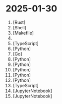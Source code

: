 # 2025-01-30

1. [](https://github.comundefined "an open-source, extensible AI agent that goes beyond code suggestions - install, execute, edit, and test with any LLM") [Rust]
2. [](https://github.comundefined "Qwen2.5 is the large language model series developed by Qwen team, Alibaba Cloud.") [Shell]
3. [](https://github.comundefined "DeepSeek LLM: Let there be answers") [Makefile]
4. [](https://github.comundefined "DeepSeek-Coder-V2: Breaking the Barrier of Closed-Source Models in Code Intelligence") 
5. [](https://github.comundefined "Use your locally running AI models to assist you in your web browsing") [TypeScript]
6. [](https://github.comundefined "DeepSeek Coder: Let the Code Write Itself") [Python]
7. [](https://github.comundefined "Get up and running with Llama 3.3, DeepSeek-R1, Phi-4, Gemma 2, and other large language models.") [Go]
8. [](https://github.comundefined "Janus-Series: Unified Multimodal Understanding and Generation Models") [Python]
9. [](https://github.comundefined "DeepSeekMath: Pushing the Limits of Mathematical Reasoning in Open Language Models") [Python]
10. [](https://github.comundefined "[ICLR 2024] Official implementation of DreamCraft3D: Hierarchical 3D Generation with Bootstrapped Diffusion Prior") [Python]
11. [](https://github.comundefined "Finetune Llama 3.3, Mistral, Phi-4, Qwen 2.5 & Gemma LLMs 2-5x faster with 70% less memory") [Python]
12. [](https://github.comundefined "An open source Merchant of Record. Sell SaaS and digital products in minutes.") [Python]
13. [](https://github.comundefined "The open-source repo for docs.github.com") [TypeScript]
14. [](https://github.comundefined "This repository contains examples for customers to get started using the Amazon Bedrock Service. This contains examples for all available foundational models") [JupyterNotebook]
15. [](https://github.comundefined "Qwen2.5-VL is the multimodal large language model series developed by Qwen team, Alibaba Cloud.") [JupyterNotebook]
